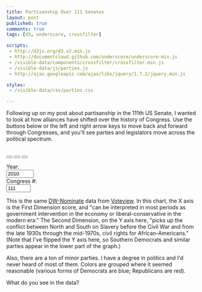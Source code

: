 ```yaml
---
title: Partisanship Over 111 Senates
layout: post
published: true
comments: true
tags: [d3, underscore, crossfilter]

scripts:
 - http://d3js.org/d3.v2.min.js
 - http://documentcloud.github.com/underscore/underscore-min.js
 - /visible-data/components/crossfilter/crossfilter.min.js
 - /visible-data/js/parties.js
 - http://ajax.googleapis.com/ajax/libs/jquery/1.7.2/jquery.min.js

styles:
 - /visible-data/css/parties.css

---
```

<style type="text/css">
body { position: relative; }

div.caption {
	padding: .5em;
	background-color: white;
	border: 1px solid #555;
}

#congress {
	margin-top: 1em;
}
#buttons {
	margin-top: 1.75em;
}

label { display: block; }

</style>

Following up on my post about partisanship in the 111th US Senate, I wanted to look at how alliances have shifted over the history of Congress. Use the buttons below or the left and right arrow keys to move back and forward through Congresses, and you'll see parties and legislators move across the political spectrum.

<div id="chart-wrapper" class="row">
	<div id="chart"> </div>
	<div id="buttons" class="btn-group span2 col-md-3">
		<button class="btn" id="previous">
			<i class="glyphicon glyphicon-step-backward" id="previous-icon" data-original-title="Earlier"> </i>
		</button>
		<button class="btn" id="random">
			<i class="glyphicon glyphicon-random" data-original-title="Random"> </i>
		</button>
		<button class="btn" id="next">
			<i class="glyphicon glyphicon-step-forward" id="next-icon" data-original-title="Later"> </i>
		</button>
	</div>
	<form class="form-horizontal" id="congress">
		<div class="row">
			<div class="span3 col-md-3 form-group">
				<label>Year: </label>
				<input name="year" class="form-control" 
					type="number" value="2010" 
					max="2010"
					min="1789" />
			</div>
			<div class="span2 col-md-3 form-group">
				<label>Congress #:</label>
				<input name="congress" class="form-control" 
					type="number" value="111" 
					max="111"
					min="1" />
			</div>
		</div>
	</form>
</div>

This is the same [DW-Nominate](http://voteview.com/dwnominate.asp) data from [Voteview](http://voteview.com). In this chart, the X axis is the First Dimension score, and "can be interpreted in most periods as government intervention in the economy or liberal-conservative in the modern era." The Second Dimension, on the Y axis here, "picks up the conflict between North and South on Slavery before the Civil War and from the late 1930s through the mid-1970s, civil rights for African-Americans." (Note that I've flipped the Y axis here, so Southern Democrats and similar parties appear in the lower part of the graph.)

Also, there are a ton of minor parties. I have a degree in politics and I'd never heard of most of them. Colors are grouped where it seemed reasonable (various forms of Democrats are blue; Republicans are red).

What do you see in the data?

<script type="text/javascript" src="/visible-data/js/senate-dwn-1-111.js"> </script>